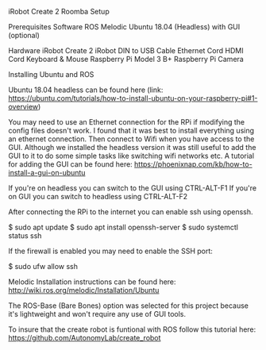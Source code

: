 iRobot Create 2 Roomba Setup

Prerequisites
Software
ROS Melodic
Ubuntu 18.04 (Headless) with GUI (optional)

Hardware
iRobot Create 2
iRobot DIN to USB Cable
Ethernet Cord
HDMI Cord
Keyboard & Mouse
Raspberry Pi Model 3 B+
Raspberry Pi Camera

Installing Ubuntu and ROS

Ubuntu 18.04 headless can be found here (link: https://ubuntu.com/tutorials/how-to-install-ubuntu-on-your-raspberry-pi#1-overview)

You may need to use an Ethernet connection for the RPi if modifying the config files doesn't work. I found that it was best to install everything using an ethernet connection. Then connect to Wifi when you have access to the GUI. Although we installed the headless version it was still useful to add the GUI to it to do some simple tasks like switching wifi networks etc. A tutorial for adding the GUI can be found here: https://phoenixnap.com/kb/how-to-install-a-gui-on-ubuntu

If you're on headless you can switch to the GUI using CTRL-ALT-F1
If you're on GUI you can switch to headless using CTRL-ALT-F2

After connecting the RPi to the internet you can enable ssh using openssh.

$ sudo apt update
$ sudo apt install openssh-server
$ sudo systemctl status ssh

If the firewall is enabled you may need to enable the SSH port:

$ sudo ufw allow ssh 

Melodic Installation instructions can be found here: http://wiki.ros.org/melodic/Installation/Ubuntu

The ROS-Base (Bare Bones) option was selected for this project because it's lightweight and won't require any use of GUI tools. 

To insure that the create robot is funtional with ROS follow this tutorial here: https://github.com/AutonomyLab/create_robot







